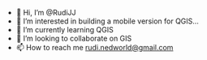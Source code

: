 - 👋 Hi, I’m @RudiJJ
- 👀 I’m interested in building a mobile version for QGIS...
- 🌱 I’m currently learning QGIS
- 💞️ I’m looking to collaborate on GIS
- 📫 How to reach me rudi.nedworld@gmail.com

<!---
RudiJJ/RudiJJ is a ✨ special ✨ repository because its `README.md` (this file) appears on your GitHub profile.
You can click the Preview link to take a look at your changes.
--->
